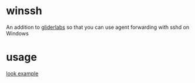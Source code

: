 # winssh
An addition to [gliderlabs](github.com/gliderlabs/ssh) so that you can use agent forwarding with sshd  on Windows
# usage
[look example](https://github.com/abakum/winssh/tree/main/example)

